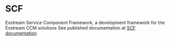 # SCF
Exstream Service Component Framework, a development framework for the Exstream CCM solutions
See published documentation at [SCF documentation](https://opentext.github.io/SCF/)
